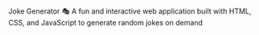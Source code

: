 Joke Generator 🎭
A fun and interactive web application built with HTML, CSS, and JavaScript to generate random jokes on demand
